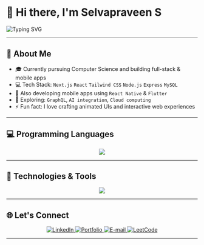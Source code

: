 # 👋 Hi there, I'm Selvapraveen S

<img src="https://readme-typing-svg.demolab.com?font=Fira+Code&size=24&pause=1000&center=true&vCenter=true&width=435&lines=Full-Stack+Developer;Mobile+App+Developer;Lifelong+Learner;MERN+Stack+Engineer;" alt="Typing SVG" />

---

## 🚀 About Me

- 🎓 Currently pursuing Computer Science and building full-stack & mobile apps  
- 💻 Tech Stack: `Next.js` `React` `Tailwind CSS` `Node.js` `Express` `MySQL`  
- 📱 Also developing mobile apps using `React Native` & `Flutter`  
- 🌱 Exploring: `GraphQL`, `AI integration`, `Cloud computing`  
- ⚡ Fun fact: I love crafting animated UIs and interactive web experiences  

---

## 💻 Programming Languages

<p align="center">
  <img src="https://skillicons.dev/icons?i=ts,js,java,python,c,cpp" />
</p>

---

## 🧰 Technologies & Tools

<p align="center">
  <img src="https://skillicons.dev/icons?i=nextjs,react,tailwind,nodejs,express,mysql,reactnative,flutter,firebase,vite,vercel,git,github,figma,linux" />
</p>

---

## 🌐 Let's Connect

<p align="center">
  <a href="https://www.linkedin.com/in/selvapraveen-s-bit/" target="_blank" rel="noopener noreferrer">
    <img src="https://img.shields.io/badge/LinkedIn-%230077B5?style=for-the-badge&logo=linkedin&logoColor=white" alt="LinkedIn" />
  </a>
  <a href="https://yourportfolio.com" target="_blank" rel="noopener noreferrer">
    <img src="https://img.shields.io/badge/Portfolio-%232C2C2C?style=for-the-badge&logo=github&logoColor=white" alt="Portfolio" />
  </a>
  <a href="mailto:selvapraveen2005@gmail.com" target="_blank" rel="noopener noreferrer">
    <img src="https://img.shields.io/badge/Email-D14836?style=for-the-badge&logo=gmail&logoColor=white" alt="E-mail" />
  </a>
  <a href="https://leetcode.com/u/SELVAPRAVEEN_S/" target="_blank" rel="noopener noreferrer">
    <img src="https://img.shields.io/badge/LeetCode-%23FFA116?style=for-the-badge&logo=LeetCode&logoColor=black" alt="LeetCode" />
  </a>
</p>

---
